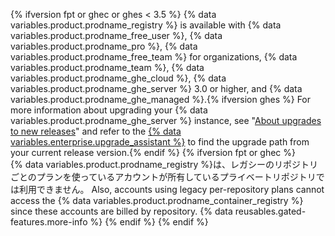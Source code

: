 {% ifversion fpt or ghec or ghes < 3.5 %}
{% data variables.product.prodname_registry %} is available with {% data variables.product.prodname_free_user %}, {% data variables.product.prodname_pro %}, {% data variables.product.prodname_free_team %} for organizations, {% data variables.product.prodname_team %}, {% data variables.product.prodname_ghe_cloud %}, {% data variables.product.prodname_ghe_server %} 3.0 or higher, and {% data variables.product.prodname_ghe_managed %}.{% ifversion ghes %} For more information about upgrading your {% data variables.product.prodname_ghe_server %} instance, see "[About upgrades to new releases](/admin/overview/about-upgrades-to-new-releases)" and refer to the [{% data variables.enterprise.upgrade_assistant %}](https://support.github.com/enterprise/server-upgrade) to find the upgrade path from your current release version.{% endif %}
{% ifversion fpt or ghec %}
<br>
{% data variables.product.prodname_registry %}は、レガシーのリポジトリごとのプランを使っているアカウントが所有しているプライベートリポジトリでは利用できません。 Also, accounts using legacy per-repository plans cannot access the {% data variables.product.prodname_container_registry %} since these accounts are billed by repository. {% data reusables.gated-features.more-info %}
{% endif %}
{% endif %}
